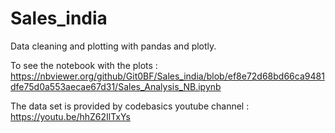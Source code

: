 # Sales_india
Data cleaning and plotting with pandas and plotly. 

To see the notebook with the plots : https://nbviewer.org/github/Git0BF/Sales_india/blob/ef8e72d68bd66ca9481dfe75d0a553aecae67d31/Sales_Analysis_NB.ipynb


The data set is provided by codebasics youtube channel : https://youtu.be/hhZ62IlTxYs
